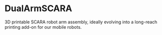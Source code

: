 # DualArmSCARA
3D printable SCARA robot arm assembly, ideally evolving into a long-reach printing add-on for our mobile robots.
